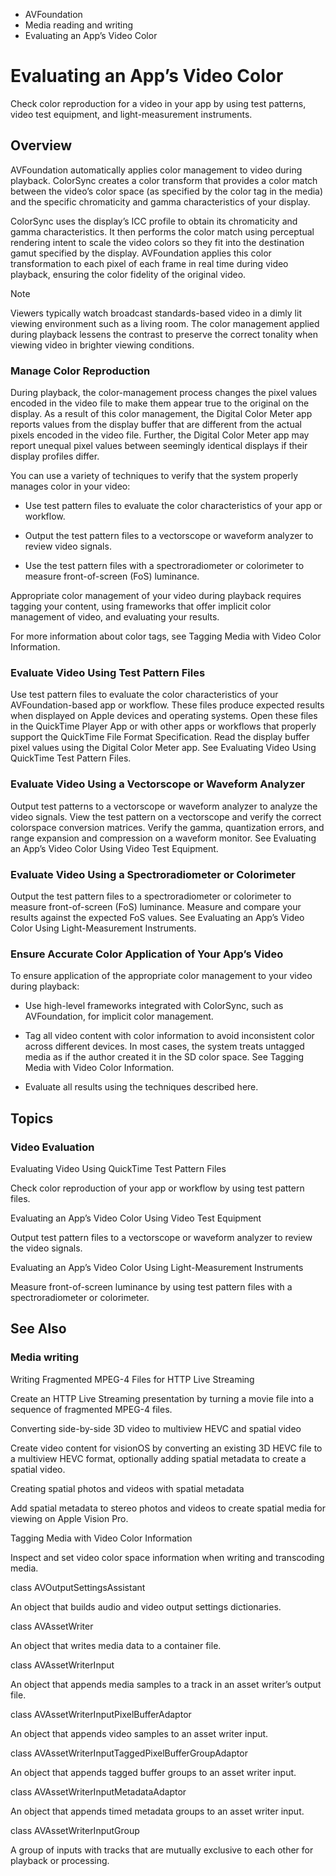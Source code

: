 

- AVFoundation
- Media reading and writing
-  Evaluating an App’s Video Color 

# Evaluating an App’s Video Color

Check color reproduction for a video in your app by using test patterns, video test equipment, and light-measurement instruments.

## Overview

AVFoundation automatically applies color management to video during playback. ColorSync creates a color transform that provides a color match between the video’s color space (as specified by the color tag in the media) and the specific chromaticity and gamma characteristics of your display.

ColorSync uses the display’s ICC profile to obtain its chromaticity and gamma characteristics. It then performs the color match using perceptual rendering intent to scale the video colors so they fit into the destination gamut specified by the display. AVFoundation applies this color transformation to each pixel of each frame in real time during video playback, ensuring the color fidelity of the original video.

Note

Viewers typically watch broadcast standards-based video in a dimly lit viewing environment such as a living room. The color management applied during playback lessens the contrast to preserve the correct tonality when viewing video in brighter viewing conditions.

### Manage Color Reproduction

During playback, the color-management process changes the pixel values encoded in the video file to make them appear true to the original on the display. As a result of this color management, the Digital Color Meter app reports values from the display buffer that are different from the actual pixels encoded in the video file. Further, the Digital Color Meter app may report unequal pixel values between seemingly identical displays if their display profiles differ.

You can use a variety of techniques to verify that the system properly manages color in your video:

- Use test pattern files to evaluate the color characteristics of your app or workflow.

- Output the test pattern files to a vectorscope or waveform analyzer to review video signals.

- Use the test pattern files with a spectroradiometer or colorimeter to measure front-of-screen (FoS) luminance.

Appropriate color management of your video during playback requires tagging your content, using frameworks that offer implicit color management of video, and evaluating your results.

For more information about color tags, see Tagging Media with Video Color Information.

### Evaluate Video Using Test Pattern Files

Use test pattern files to evaluate the color characteristics of your AVFoundation-based app or workflow. These files produce expected results when displayed on Apple devices and operating systems. Open these files in the QuickTime Player App or with other apps or workflows that properly support the QuickTime File Format Specification. Read the display buffer pixel values using the Digital Color Meter app. See Evaluating Video Using QuickTime Test Pattern Files.

### Evaluate Video Using a Vectorscope or Waveform Analyzer

Output test patterns to a vectorscope or waveform analyzer to analyze the video signals. View the test pattern on a vectorscope and verify the correct colorspace conversion matrices. Verify the gamma, quantization errors, and range expansion and compression on a waveform monitor. See Evaluating an App’s Video Color Using Video Test Equipment.

### Evaluate Video Using a Spectroradiometer or Colorimeter

Output the test pattern files to a spectroradiometer or colorimeter to measure front-of-screen (FoS) luminance. Measure and compare your results against the expected FoS values. See Evaluating an App’s Video Color Using Light-Measurement Instruments.

### Ensure Accurate Color Application of Your App’s Video

To ensure application of the appropriate color management to your video during playback:

- Use high-level frameworks integrated with ColorSync, such as AVFoundation, for implicit color management.

- Tag all video content with color information to avoid inconsistent color across different devices. In most cases, the system treats untagged media as if the author created it in the SD color space. See Tagging Media with Video Color Information.

- Evaluate all results using the techniques described here.

## Topics

### Video Evaluation

Evaluating Video Using QuickTime Test Pattern Files

Check color reproduction of your app or workflow by using test pattern files.

Evaluating an App’s Video Color Using Video Test Equipment

Output test pattern files to a vectorscope or waveform analyzer to review the video signals.

Evaluating an App’s Video Color Using Light-Measurement Instruments

Measure front-of-screen luminance by using test pattern files with a spectroradiometer or colorimeter.

## See Also

### Media writing

Writing Fragmented MPEG-4 Files for HTTP Live Streaming

Create an HTTP Live Streaming presentation by turning a movie file into a sequence of fragmented MPEG-4 files.

Converting side-by-side 3D video to multiview HEVC and spatial video

Create video content for visionOS by converting an existing 3D HEVC file to a multiview HEVC format, optionally adding spatial metadata to create a spatial video.

Creating spatial photos and videos with spatial metadata

Add spatial metadata to stereo photos and videos to create spatial media for viewing on Apple Vision Pro.

Tagging Media with Video Color Information

Inspect and set video color space information when writing and transcoding media.

class AVOutputSettingsAssistant

An object that builds audio and video output settings dictionaries.

class AVAssetWriter

An object that writes media data to a container file.

class AVAssetWriterInput

An object that appends media samples to a track in an asset writer’s output file.

class AVAssetWriterInputPixelBufferAdaptor

An object that appends video samples to an asset writer input.

class AVAssetWriterInputTaggedPixelBufferGroupAdaptor

An object that appends tagged buffer groups to an asset writer input.

class AVAssetWriterInputMetadataAdaptor

An object that appends timed metadata groups to an asset writer input.

class AVAssetWriterInputGroup

A group of inputs with tracks that are mutually exclusive to each other for playback or processing.

